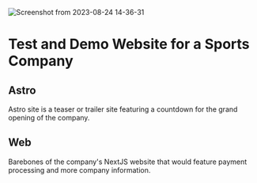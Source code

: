 ![Screenshot from 2023-08-24 14-36-31](https://github.com/ryanbyrne30/elevate-experience/assets/33855634/6c630e92-62b8-41a6-bb54-8e458236ebd8)

# Test and Demo Website for a Sports Company

## Astro

Astro site is a teaser or trailer site featuring a countdown for the grand opening of the company.

## Web

Barebones of the company's NextJS website that would feature payment processing and more company information.
